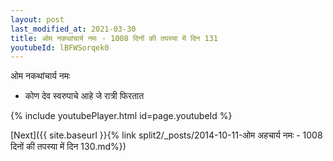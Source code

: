 ```yaml
---
layout: post
last_modified_at: 2021-03-30
title: ओम नकथांचार्य नमः - 1008 दिनों की तपस्या में दिन 131
youtubeId: lBFWSorqek0
---
```

 
 
 ओम नकथांचार्य नमः  
 
 -  कोण देव स्वरुपाचे आहे जे रात्री फिरतात 
 
  
 
  
 
 
 
 
 
 


{% include youtubePlayer.html id=page.youtubeId %}
 
[Next]({{ site.baseurl }}{% link  split2/_posts/2014-10-11-ओम अहचार्य नमः - 1008 दिनों की तपस्या में दिन 130.md%})
 
